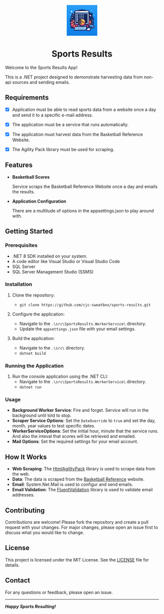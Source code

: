 <div align="center">

<img src="./_resources/logo.png" alt="sports results logo" width="100px" />
<h1>Sports Results</h1>

</div>

Welcome to the Sports Results App!

This is a .NET project designed to demonstrate harvesting data from non-api sources and sending emails. 

## Requirements

- [x] Application must be able to read sports data from a website once a day and send it to a specific e-mail address.
- [x] The application must be a service that runs automatically.
- [x] The application must harvest data from the Basketball Reference Website.
- [x] The Agility Pack library must be used for scraping.


## Features

- **Basketball Scores**

    Service scraps the Basketball Reference Website once a day and emails the results.

- **Application Configuration**

    There are a multitude of options in the appsettings.json to play around with.

## Getting Started

### Prerequisites

- .NET 8 SDK installed on your system.
- A code editor like Visual Studio or Visual Studio Code
- SQL Server
- SQL Server Management Studio (SSMS)

### Installation

1. Clone the repository:
    - `git clone https://github.com/cjc-sweatbox/sports-results.git`

2. Configure the application:
    - Navigate to the `.\src\SportsResults.WorkerService\` directory.
    - Update the `appsettings.json` file with your email settings.

3. Build the application:
    - Navigate to the `.\src\` directory.
    - `dotnet build`

### Running the Application

1. Run the console application using the .NET CLI:
    - Navigate to the `.\src\SportsResults.WorkerService\` directory.
    - `dotnet run`

### Usage

- **Background Worker Service**:
Fire and forget. Service will run in the background until told to stop.
- **Scraper Service Options**:
Set the `DateOverride` to `true` and set the day, month, year values to test specific dates.
- **WorkerServiceOptions**:
Set the initial hour, minute that the service runs. And also the inteval that scores will be retrieved and emailed.
- **Mail Options**:
Set the required settings for your email account.

## How It Works

- **Web Scraping**:
The [HtmlAgilityPack](https://html-agility-pack.net/) library is used to scrape data from the web.
- **Data**:
The data is scraped from the [Basketball Reference](https://www.basketball-reference.com/boxscores/) website.
- **Email**:
System.Net.Mail is used to configur and send emails.
- **Email Validation**:
The [FluentValidation](https://fluentvalidation.net/) library is used to validate email addresses.

## Contributing

Contributions are welcome!
Please fork the repository and create a pull request with your changes.
For major changes, please open an issue first to discuss what you would like to change.

## License

This project is licensed under the MIT License.
See the [LICENSE](./LICENSE) file for details.

## Contact

For any questions or feedback, please open an issue.

---
***Happy Sports Resulting!***
